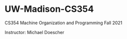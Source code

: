 # UW-Madison-CS354

CS354 Machine Organization and Programming Fall 2021

Instructor: Michael Doescher
